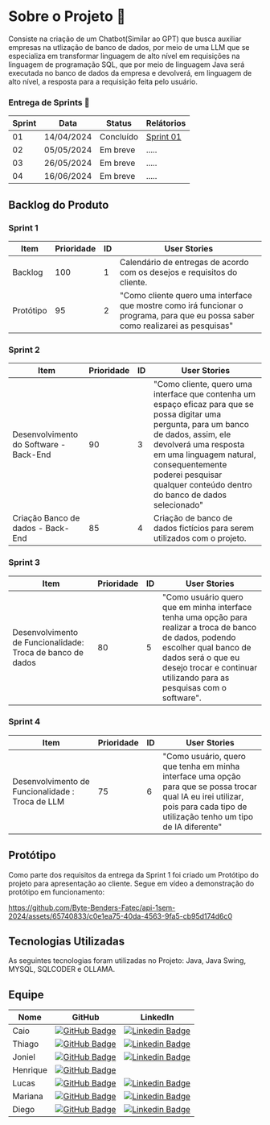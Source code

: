 # Sobre o Projeto 🧩
Consiste na criação de um Chatbot(Similar ao GPT) que busca auxiliar empresas na utlização de banco de dados, por meio de uma LLM que se especializa em transformar linguagem de alto nível em requisições na linguagem de programação SQL, que por meio de linguagem Java será executada no banco de dados da empresa e devolverá, em linguagem de alto nível, a resposta para a requisição feita pelo usuário.    

### Entrega de Sprints 🎯
| Sprint | Data | Status | Relátorios |
|--------|------|--------|------------|
| 01 | 14/04/2024 | Concluído |<a href="https://github.com/Byte-Benders-Fatec/api-1sem-2024/blob/Sprint-1/README.md"> Sprint 01 </a>|
| 02 | 05/05/2024 | Em breve |..... |
| 03 | 26/05/2024 | Em breve |..... |
| 04 | 16/06/2024 | Em breve |..... |


## Backlog do Produto
### Sprint 1
| Item | Prioridade | ID | User Stories |
|------|------------|----|--------------|
| Backlog | 100 | 1 | Calendário de entregas de acordo com os desejos e requisitos do cliente. |
| Protótipo | 95 | 2 | "Como cliente quero uma interface que mostre como irá funcionar o programa, para que eu possa saber como realizarei as pesquisas" |

### Sprint 2
| Item | Prioridade | ID | User Stories |
|------|------------|----|--------------|
| Desenvolvimento do Software - Back-End | 90 | 3 | "Como cliente, quero uma interface que contenha um espaço eficaz para que se possa digitar uma pergunta, para um banco de dados, assim, ele devolverá uma resposta em uma linguagem natural, consequentemente poderei pesquisar qualquer conteúdo dentro do banco de dados selecionado" |
| Criação Banco de dados - Back-End | 85 | 4 | Criação de banco de dados fictícios para serem utilizados com o projeto. |

### Sprint 3
| Item | Prioridade | ID | User Stories |
|------|------------|----|--------------|
| Desenvolvimento de Funcionalidade: Troca de banco de dados | 80 | 5 | "Como usuário quero que em minha interface tenha uma opção para realizar a troca de banco de dados, podendo escolher qual banco de dados será o que eu desejo trocar e continuar utilizando para as pesquisas com o software". |

### Sprint 4
| Item | Prioridade | ID | User Stories |
|------|------------|----|--------------|
| Desenvolvimento de Funcionalidade : Troca de LLM | 75 | 6 | "Como usuário, quero que tenha em minha interface uma opção para que se possa trocar qual IA eu irei utilizar, pois para cada tipo de utilização tenho um tipo de IA diferente" |



## Protótipo 
Como parte dos requisitos da entrega da Sprint 1 foi criado um Protótipo do projeto para apresentação ao cliente. Segue em vídeo a demonstração do protótipo em funcionamento:


https://github.com/Byte-Benders-Fatec/api-1sem-2024/assets/65740833/c0e1ea75-40da-4563-9fa5-cb95d174d6c0


## Tecnologias Utilizadas 
As seguintes tecnologias foram utilizadas no Projeto:
Java, Java Swing, MYSQL, SQLCODER e OLLAMA.


## Equipe 
| Nome | GitHub | LinkedIn |
|------|--------|----------|
| Caio | [![GitHub Badge](https://img.shields.io/badge/GitHub-111217?style=flat-square&logo=github&logoColor=white)](https://github.com/CaioOsorio) |      [![Linkedin Badge](https://img.shields.io/badge/Linkedin-blue?style=flat-square&logo=Linkedin&logoColor=white)](https://www.linkedin.com/in/caio-osorio-a67224200)     |
| Thiago | [![GitHub Badge](https://img.shields.io/badge/GitHub-111217?style=flat-square&logo=github&logoColor=white)](https://github.com/yrnThiago) |     [![Linkedin Badge](https://img.shields.io/badge/Linkedin-blue?style=flat-square&logo=Linkedin&logoColor=white)](https://www.linkedin.com/in/thiago-ribeiro-690b4114b/)  |
| Joniel | [![GitHub Badge](https://img.shields.io/badge/GitHub-111217?style=flat-square&logo=github&logoColor=white)](https://github.com/JonielOliveira) |     [![Linkedin Badge](https://img.shields.io/badge/Linkedin-blue?style=flat-square&logo=Linkedin&logoColor=white)](https://www.linkedin.com/in/jonielrodrigues)  |
| Henrique |[![GitHub Badge](https://img.shields.io/badge/GitHub-111217?style=flat-square&logo=github&logoColor=white)](https://github.com/hriquen)||
| Lucas | [![GitHub Badge](https://img.shields.io/badge/GitHub-111217?style=flat-square&logo=github&logoColor=white)](https://github.com/LucasCassiano1) |     [![Linkedin Badge](https://img.shields.io/badge/Linkedin-blue?style=flat-square&logo=Linkedin&logoColor=white)](https://www.linkedin.com/in/lucas-cassiano-pontes-02b4a6301?trk=contact-info)  |
| Mariana | [![GitHub Badge](https://img.shields.io/badge/GitHub-111217?style=flat-square&logo=github&logoColor=white)](https://github.com/Marianatebecherani) |     [![Linkedin Badge](https://img.shields.io/badge/Linkedin-blue?style=flat-square&logo=Linkedin&logoColor=white)](https://www.linkedin.com/in/mariana-rebelo-tebecherani-3207a4214)  |
| Diego | [![GitHub Badge](https://img.shields.io/badge/GitHub-111217?style=flat-square&logo=github&logoColor=white)](https://github.com/Diegocastro5) |    [![Linkedin Badge](https://img.shields.io/badge/Linkedin-blue?style=flat-square&logo=Linkedin&logoColor=white)](https://www.linkedin.com/in/diegocastro91/)  |
